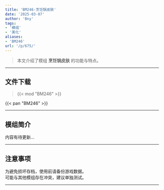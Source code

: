 ```yaml
---
title: 'BM246-烹饪锅皮肤'
date: '2025-03-07'
author: 'Bny'
tags:
- '模组'
- '美化'
aliases:
- 'BM246'
url: '/p/675/'
---
```


> 本文介绍了模组 **烹饪锅皮肤** 的功能与特点。

---

## 文件下载  

> {{< mod "BM246" >}}  

{{< pan "BM246" >}}  

---

## 模组简介

>  
内容有待更新...  

---

## 注意事项

>  
为避免损坏存档，使用前请备份游戏数据。  
可能与其他模组存在冲突，建议单独测试。  

---

